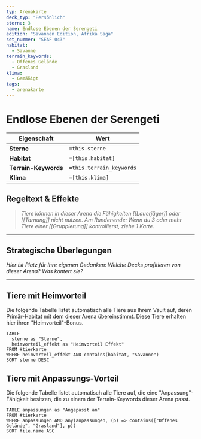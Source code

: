 ```yaml
---
typ: Arenakarte
deck_typ: "Persönlich"
sterne: 3
name: Endlose Ebenen der Serengeti
edition: "Savannen Edition, Afrika Saga"
set_nummer: "SEAF 043"
habitat:
  - Savanne
terrain_keywords:
  - Offenes Gelände
  - Grasland
klima:
  - Gemäßigt
tags:
  - arenakarte
---
```


# Endlose Ebenen der Serengeti

| Eigenschaft | Wert |
|---|---|
| **Sterne** | `=this.sterne` |
| **Habitat** | `=[this.habitat]` |
| **Terrain-Keywords** | `=this.terrain_keywords` |
| **Klima** | `=[this.klima]` |

## Regeltext & Effekte

> *Tiere können in dieser Arena die Fähigkeiten [[Lauerjäger]] oder [[Tarnung]] nicht nutzen. Am Rundenende: Wenn du 3 oder mehr Tiere einer [[Gruppierung]] kontrollierst, ziehe 1 Karte.*

---
## Strategische Überlegungen

*Hier ist Platz für Ihre eigenen Gedanken: Welche Decks profitieren von dieser Arena? Was kontert sie?*

---
## Tiere mit Heimvorteil

Die folgende Tabelle listet automatisch alle Tiere aus Ihrem Vault auf, deren Primär-Habitat mit dem dieser Arena übereinstimmt. Diese Tiere erhalten hier ihren "Heimvorteil"-Bonus.

```dataview
TABLE
  sterne as "Sterne",
  heimvorteil_effekt as "Heimvorteil Effekt"
FROM #tierkarte
WHERE heimvorteil_effekt AND contains(habitat, "Savanne")
SORT sterne DESC
```

## Tiere mit Anpassungs-Vorteil

Die folgende Tabelle listet automatisch alle Tiere auf, die eine "Anpassung"-Fähigkeit besitzen, die zu einem der Terrain-Keywords dieser Arena passt.

``` dataview
TABLE anpassungen as "Angepasst an"
FROM #tierkarte
WHERE anpassungen AND any(anpassungen, (p) => contains(["Offenes Gelände", "Grasland"], p))
SORT file.name ASC
